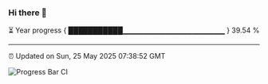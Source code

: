 ### Hi there 👋

⏳ Year progress { ███████████▁▁▁▁▁▁▁▁▁▁▁▁▁▁▁▁▁▁▁ } 39.54 %

---

⏰ Updated on Sun, 25 May 2025 07:38:52 GMT

![Progress Bar CI](https://github.com/IshwaranRudhara/GIT-ACTION/workflows/Progress%20Bar%20CI/badge.svg)
